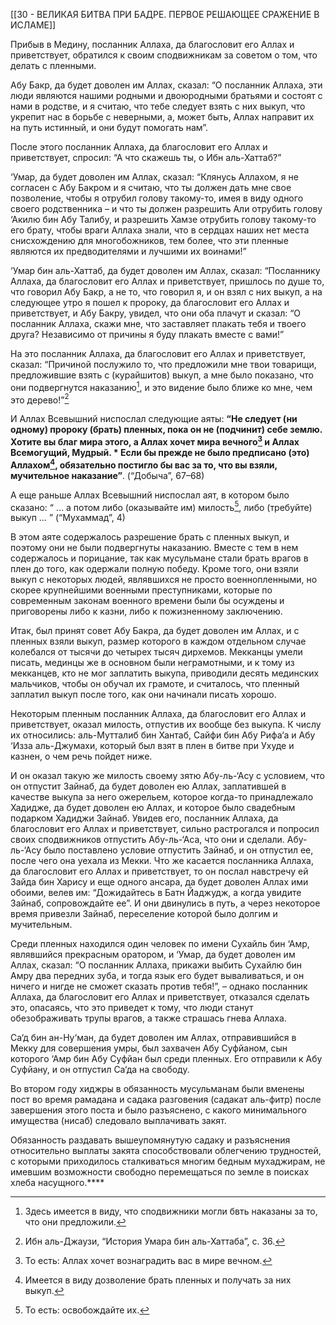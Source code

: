 [[30 - ВЕЛИКАЯ БИТВА ПРИ БАДРЕ. ПЕРВОЕ РЕШАЮЩЕЕ СРАЖЕНИЕ В ИСЛАМЕ]]

Прибыв в Медину, посланник Аллаха, да благословит его Аллах и приветствует, обратился к своим сподвижникам за советом о том, что делать с пленными.

Абу Бакр, да будет доволен им Аллах, сказал: “О посланник Аллаха, эти люди являются нашими родными и двоюродными братьями и состоят с нами в родстве, и я считаю, что тебе следует взять с них выкуп, что укрепит нас в борьбе с неверными, а, может быть, Аллах направит их на путь истинный, и они будут помогать нам”.

После этого посланник Аллаха, да благословит его Аллах и приветствует, спросил: “А что скажешь ты, о Ибн аль-Хаттаб?”

‘Умар, да будет доволен им Аллах, сказал: “Клянусь Аллахом, я не согласен с Абу Бакром и я считаю, что ты должен дать мне свое позволение, чтобы я отрубил голову такому-то, имея в виду одного своего родственника – и что ты должен разрешить Али отрубить голову ‘Акилю бин Абу Талибу, и разрешить Хамзе отрубить голову такому-то его брату, чтобы враги Аллаха знали, что в сердцах наших нет места снисхождению для многобожников, тем более, что эти пленные являются их предводителями и лучшими их воинами!”

‘Умар бин аль-Хаттаб, да будет доволен им Аллах, сказал: “Посланнику Аллаха, да благословит его Аллах и приветствует, пришлось по душе то, что говорил Абу Бакр, а не то, что говорил я, и он взял с них выкуп, а на следующее утро я пошел к пророку, да благословит его Аллах и приветствует, и Абу Бакру, увидел, что они оба плачут и сказал: “О посланник Аллаха, скажи мне, что заставляет плакать тебя и твоего друга? Независимо от причины я буду плакать вместе с вами!”

На это посланник Аллаха, да благословит его Аллах и приветствует, сказал: “Причиной послужило то, что предложили мне твои товарищи, предложившие взять с (курайшитов) выкуп, а мне было показано, что они подвергнутся наказанию[^1], и это видение было ближе ко мне, чем это дерево!”[^2]
 
И Аллах Всевышний ниспослал следующие аяты: **“Не следует (ни одному) пророку (брать) пленных, пока он не (подчинит) себе землю. Хотите вы благ мира этого, а Аллах хочет мира вечного[^3] и Аллах Всемогущий, Мудрый. \* Если бы прежде не было предписано (это) Аллахом[^4], обязательно постигло бы вас за то, что вы взяли, мучительное наказание”**. (“Добыча”, 67–68)

А еще раньше Аллах Всевышний ниспослал аят, в котором было сказано: “ … а потом либо (оказывайте им) милость[^5], либо (требуйте) выкуп … ” (“Мухаммад”, 4)

В этом аяте содержалось разрешение брать с пленных выкуп, и поэтому они не были подвергнуты наказанию. Вместе с тем в нем содержалось и порицание, так как мусульмане стали брать врагов в плен до того, как одержали полную победу. Кроме того, они взяли выкуп с некоторых людей, являвшихся не просто военнопленными, но скорее крупнейшими военными преступниками, которые по современным законам военного времени были бы осуждены и приговорены либо к казни, либо к пожизненному заключению.

Итак, был принят совет Абу Бакра, да будет доволен им Аллах, и с пленных взяли выкуп, размер которого в каждом отдельном случае колебался от тысячи до четырех тысяч дирхемов. Мекканцы умели писать, мединцы же в основном были неграмотными, и к тому из мекканцев, кто не мог заплатить выкупа, приводили десять мединских мальчиков, чтобы он обучал их грамоте, и считалось, что пленный заплатил выкуп после того, как они начинали писать хорошо.

Некоторым пленным посланник Аллаха, да благословит его Аллах и приветствует, оказал милость, отпустив их вообще без выкупа. К числу их относились: аль-Мутталиб бин Хантаб, Сайфи бин Абу Рифа‘а и Абу ‘Изза аль-Джумахи, который был взят в плен в битве при Ухуде и казнен, о чем речь пойдет ниже.

И он оказал такую же милость своему зятю Абу-ль-‘Асу с условием, что он отпустит Зайнаб, да будет доволен ею Аллах, заплатившей в качестве выкупа за него ожерельем, которое когда-то принадлежало Хадидже, да будет доволен ею Аллах, и которое было свадебным подарком Хадиджи Зайнаб. Увидев его, посланник Аллаха, да благословит его Аллах и приветствует, сильно растрогался и попросил своих сподвижников отпустить Абу-ль-‘Аса, что они и сделали. Абу-ль-‘Асу было поставлено условие отпустить Зайнаб, и он отпустил ее, после чего она уехала из Мекки. Что же касается посланника Аллаха, да благословит его Аллах и приветствует, то он послал навстречу ей Зайда бин Харису и еще одного ансара, да будет доволен Аллах ими обоими, велев им: “Дожидайтесь в Батн Йаджудж, а когда увидите Зайнаб, сопровождайте ее”. И они двинулись в путь, а через некоторое время привезли Зайнаб, переселение которой было долгим и мучительным.
 
Среди пленных находился один человек по имени Сухайль бин ‘Амр, являвшийся прекрасным оратором, и ‘Умар, да будет доволен им Аллах, сказал: “О посланник Аллаха, прикажи выбить Сухайлю бин Амру два передних зуба, и тогда язык его будет вываливаться, и он ничего и нигде не сможет сказать против тебя!”, – однако посланник Аллаха, да благословит его Аллах и приветствует, отказался сделать это, опасаясь, что это приведет к тому, что люди станут обезображивать трупы врагов, а также страшась гнева Аллаха.

Са‘д бин ан-Ну‘ман, да будет доволен им Аллах, отправившийся в Мекку для совершения умры, был захвачен Абу Суфйаном, сын которого ‘Амр бин Абу Суфйан был среди пленных. Его отправили к Абу Суфйану, и он отпустил Са‘да на свободу.

Во втором году хиджры в обязанность мусульманам были вменены пост во время рамадана и садака разговения (садакат аль-фитр) после завершения этого поста и было разъяснено, с какого минимального имущества (нисаб) следовало выплачивать закят.

Обязанность раздавать вышеупомянутую садаку и разъяснения относительно выплаты закята способствовали облегчению трудностей, с которыми приходилось сталкиваться многим бедным мухаджирам, не имевшим возможности свободно перемещаться по земле в поисках хлеба насущного.****

[^1]: Здесь имеется в виду, что сподвижники могли бвть наказаны за то, что они предложили.

[^2]: Ибн аль-Джаузи, “История Умара бин аль-Хаттаба”, с. 36.

[^3]: То есть: Аллах хочет вознаградить вас в мире вечном.

[^4]: Имеется в виду дозволение брать пленных и получать за них выкуп.

[^5]: То есть: освобождайте их.

